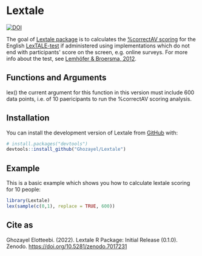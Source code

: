 
# Lextale

<!-- badges: start -->
[![DOI](https://zenodo.org/badge/525854071.svg)](https://zenodo.org/badge/latestdoi/525854071)
<!-- badges: end -->

The goal of [Lextale package](https://ghozayel.github.io/Lextale/) is to calculates the [%correctAV scoring](https://www.lextale.com/scoring.html) for the English [LexTALE-test](www.lextale.com) if administered using implementations which do not end with participants' score on the screen, e.g. online surveys. For more info about the test, see [Lemhöfer & Broersma, 2012](https://www.lextale.com/pdf/Lemhofer_Broersma_2012.pdf).

## Functions and Arguments

lex() the current argument for this function in this version must include 600 data points, i.e. of 10 paericipants to run the %correctAV scoring analysis.

## Installation

You can install the development version of Lextale from [GitHub](https://github.com/) with:

``` r
# install.packages("devtools")
devtools::install_github("Ghozayel/Lextale")
```

## Example

This is a basic example which shows you how to calculate lextale scoring for 10 people:

``` r
library(Lextale)
lex(sample(c(0,1), replace = TRUE, 600))
```
## Cite as

Ghozayel Elotteebi. (2022). Lextale R Package: Initial Release (0.1.0). Zenodo. https://doi.org/10.5281/zenodo.7017231
